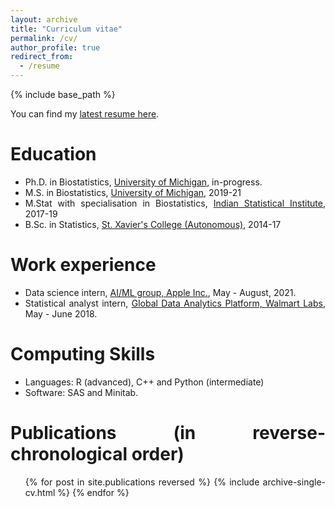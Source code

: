 ```yaml
---
layout: archive
title: "Curriculum vitae"
permalink: /cv/
author_profile: true
redirect_from:
  - /resume
---
```


<style>
body {
text-align: justify}
</style>

{% include base_path %}

You can find my [latest resume here](https://github.com/soumikp/soumikp.github.io/blob/06d31ad5197b2e612e02dd374140f2b1bbb4cd4a/files/CV_Oct2022.pdf). 

Education
======
* Ph.D. in Biostatistics, [University of Michigan](https://sph.umich.edu/biostat/), in-progress.
* M.S. in Biostatistics, [University of Michigan](https://sph.umich.edu/biostat/), 2019-21
* M.Stat with specialisation in Biostatistics, [Indian Statistical Institute](www.isical.ac.in), 2017-19
* B.Sc. in Statistics, [St. Xavier's College (Autonomous)](www.sxccal.edu), 2014-17


Work experience
======
* Data science intern, [AI/ML group, Apple Inc.](https://www.apple.com/careers/us/machine-learning-and-ai.html), May - August, 2021. 
* Statistical analyst intern, [Global Data Analytics Platform, Walmart Labs](https://careers.walmart.com/teams), May - June 2018.

  
Computing Skills
======
* Languages: R (advanced), C++ and Python (intermediate) 
* Software: SAS and Minitab.

Publications (in reverse-chronological order)
======
  <ul>{% for post in site.publications reversed %}
    {% include archive-single-cv.html %}
  {% endfor %}</ul>

<!--  
Talks
======
   <ul>{% for post in site.talks %}
     {% include archive-single-talk-cv.html %}
   {% endfor %}</ul>
  
Teaching
======
  <ul>{% for post in site.teaching %}
    {% include archive-single-cv.html %}
  {% endfor %}</ul>
  
Service and leadership
======
* Currently signed in to 43 different slack teams -->
